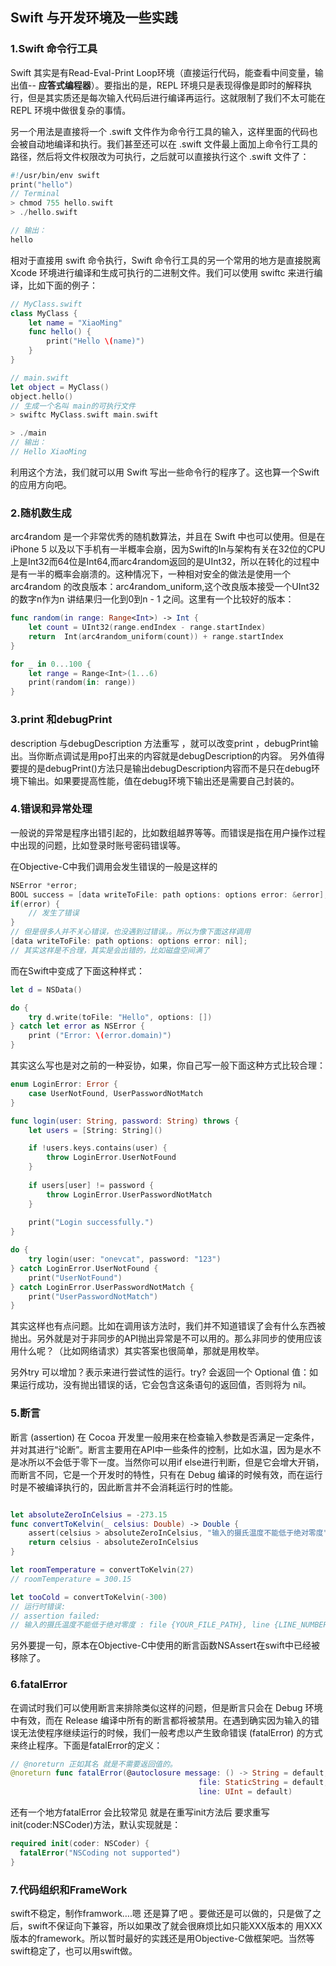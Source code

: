 ## Swift 与开发环境及一些实践

### 1.Swift 命令行工具

Swift 其实是有Read-Eval-Print Loop环境（直接运行代码，能查看中间变量，输出值-- **应答式编程器**）。要指出的是，REPL 环境只是表现得像是即时的解释执行，但是其实质还是每次输入代码后进行编译再运行。这就限制了我们不太可能在 REPL 环境中做很复杂的事情。

另一个用法是直接将一个 .swift 文件作为命令行工具的输入，这样里面的代码也会被自动地编译和执行。我们甚至还可以在 .swift 文件最上面加上命令行工具的路径，然后将文件权限改为可执行，之后就可以直接执行这个 .swift 文件了：

```swift
#!/usr/bin/env swift
print("hello")
// Terminal
> chmod 755 hello.swift
> ./hello.swift

// 输出：
hello
```

相对于直接用 swift 命令执行，Swift 命令行工具的另一个常用的地方是直接脱离 Xcode 环境进行编译和生成可执行的二进制文件。我们可以使用 swiftc 来进行编译，比如下面的例子：

```swift
// MyClass.swift
class MyClass {
    let name = "XiaoMing"
    func hello() {
        print("Hello \(name)")
    }
}

// main.swift
let object = MyClass()
object.hello()
// 生成一个名叫 main的可执行文件
> swiftc MyClass.swift main.swift

> ./main
// 输出：
// Hello XiaoMing
```

利用这个方法，我们就可以用 Swift 写出一些命令行的程序了。这也算一个Swift的应用方向吧。

### 2.随机数生成

arc4random 是一个非常优秀的随机数算法，并且在 Swift 中也可以使用。但是在iPhone 5 以及以下手机有一半概率会崩，因为Swift的In与架构有关在32位的CPU上是Int32而64位是Int64,而arc4random返回的是UInt32，所以在转化的过程中是有一半的概率会崩溃的。这种情况下，一种相对安全的做法是使用一个 arc4random 的改良版本：arc4random_uniform,这个改良版本接受一个UInt32的数字n作为n  讲结果归一化到0到n - 1 之间。这里有一个比较好的版本：

```swift
func random(in range: Range<Int>) -> Int {
    let count = UInt32(range.endIndex - range.startIndex)
    return  Int(arc4random_uniform(count)) + range.startIndex
}

for _ in 0...100 {
    let range = Range<Int>(1...6)
    print(random(in: range))
}
```

### 3.print 和debugPrint

description  与debugDescription  方法重写 ，就可以改变print ，debugPrint输出。当你断点调试是用po打出来的内容就是debugDescription的内容。 另外值得要提的是debugPrint()方法只是输出debugDescription内容而不是只在debug环境下输出。如果要提高性能，值在debug环境下输出还是需要自己封装的。

### 4.错误和异常处理

一般说的异常是程序出错引起的，比如数组越界等等。而错误是指在用户操作过程中出现的问题，比如登录时账号密码错误等。

在Objective-C中我们调用会发生错误的一般是这样的

```objective-c
NSError *error;
BOOL success = [data writeToFile: path options: options error: &error];
if(error) {
    // 发生了错误
}
// 但是很多人并不关心错误，也没遇到过错误。。所以为像下面这样调用
[data writeToFile: path options: options error: nil];
// 其实这样是不合理，其实是会出错的，比如磁盘空间满了
```

而在Swift中变成了下面这种样式：

```Swift
let d = NSData()

do {
    try d.write(toFile: "Hello", options: [])
} catch let error as NSError {
    print ("Error: \(error.domain)")
}
```

其实这么写也是对之前的一种妥协，如果，你自己写一般下面这种方式比较合理：

```swift
enum LoginError: Error {
    case UserNotFound, UserPasswordNotMatch
}

func login(user: String, password: String) throws {
    let users = [String: String]()

    if !users.keys.contains(user) {
        throw LoginError.UserNotFound
    }
    
    if users[user] != password {
        throw LoginError.UserPasswordNotMatch
    }
    
    print("Login successfully.")
}

do {
    try login(user: "onevcat", password: "123")
} catch LoginError.UserNotFound {
    print("UserNotFound")
} catch LoginError.UserPasswordNotMatch {
    print("UserPasswordNotMatch")
}
```

其实这样也有点问题。比如在调用该方法时，我们并不知道错误了会有什么东西被抛出。另外就是对于非同步的API抛出异常是不可以用的。那么非同步的使用应该用什么呢？（比如网络请求）其实答案也很简单，那就是用枚举。

另外try 可以增加？表示来进行尝试性的运行。try? 会返回一个 Optional 值：如果运行成功，没有抛出错误的话，它会包含这条语句的返回值，否则将为 nil。

### 5.断言

断言 (assertion) 在 Cocoa 开发里一般用来在检查输入参数是否满足一定条件，并对其进行“论断”。断言主要用在API中一些条件的控制，比如水温，因为是水不是冰所以不会低于零下一度。当然你可以用if else进行判断，但是它会增大开销，而断言不同，它是一个开发时的特性，只有在 Debug 编译的时候有效，而在运行时是不被编译执行的，因此断言并不会消耗运行时的性能。

```swift

let absoluteZeroInCelsius = -273.15
func convertToKelvin(_ celsius: Double) -> Double {
    assert(celsius > absoluteZeroInCelsius, "输入的摄氏温度不能低于绝对零度")
    return celsius - absoluteZeroInCelsius
}

let roomTemperature = convertToKelvin(27)
// roomTemperature = 300.15

let tooCold = convertToKelvin(-300)
// 运行时错误:
// assertion failed:
// 输入的摄氏温度不能低于绝对零度 : file {YOUR_FILE_PATH}, line {LINE_NUMBER}
```

另外要提一句，原本在Objective-C中使用的断言函数NSAssert在swift中已经被移除了。

### 6.fatalError

在调试时我们可以使用断言来排除类似这样的问题，但是断言只会在 Debug 环境中有效，而在 Release 编译中所有的断言都将被禁用。在遇到确实因为输入的错误无法使程序继续运行的时候，我们一般考虑以产生致命错误 (fatalError) 的方式来终止程序。下面是fatalError的定义：

```Swift
// @noreturn 正如其名 就是不需要返回值的。
@noreturn func fatalError(@autoclosure message: () -> String = default,
                                          file: StaticString = default,
                                          line: UInt = default)
```

还有一个地方fatalError 会比较常见 就是在重写init方法后 要求重写init(coder:NSCoder)方法，默认实现就是：

```swift
required init(coder: NSCoder) {
  fatalError("NSCoding not supported")
}
```

### 7.代码组织和FrameWork

swift不稳定，制作framwork….嗯 还是算了吧 。要做还是可以做的，只是做了之后，swift不保证向下兼容，所以如果改了就会很麻烦比如只能XXX版本的 用XXX版本的framework。所以暂时最好的实践还是用Objective-C做框架吧。当然等swift稳定了，也可以用swift做。